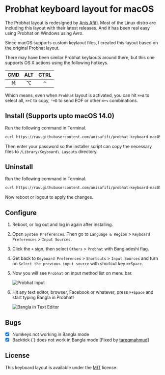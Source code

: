 # Probhat keyboard layout for macOS

The Probhat layout is redesigned by [Anis Afifi](http://anisafifi.com). Most of the Linux distro are including this layout with their latest releases. And it has been real easy using Probhat on Windows using Avro.

Since macOS supports custom keylaout files, I created this layout based on the original Probhat layout.

There may have been similar Probhat keylaouts around there, but this one supports OS X actions using the following hotkeys.

|CMD|ALT|CTRL|
|:---:|:---:|:---:|
|⌘|⌥|⌃|

Which means, even when `Probhat` layout is activated, you can hit `⌘+A` to select all, `⌘+C` to copy, `⌃+D` to send EOF or other `⌘+⌥` combinations.

## Install (Supports upto macOS 14.0)

Run the following command in Terminal.

```bash
curl https://raw.githubusercontent.com/anisafifi/probhat-keyboard-macOS/master/install.sh | sudo bash
```

Then enter your password so the installer script can copy the necessary files to `/Library/Keyboard\ Layouts` directory.

## Uninstall

Run the following command in Terminal.

```bash
curl https://raw.githubusercontent.com/anisafifi/probhat-keyboard-macOS/master/uninstall.sh | sudo bash
```

Now reboot or logout to apply the changes.

## Configure

1. Reboot, or log out and log in again after installing.
2. Open `System Preferences`. Then go to `Language & Region` > `Keyboard Preferences` > `Input Sources`.
3. Click the `+` sign, then select `Others` > `Probhat` with Bangladeshi flag.
4. Get back to `Keyboard Preferences` > `Shortcuts` > `Input Sources` and turn on `Select the previous input source` with shortcut key `⌘+Space`.
5. Now you will see `Probhat` on input method list on menu bar.

    ![Probhat Input](img_inputmenu.png)
    
6. Hit any text editor, browser, Facebook or whatever, press `⌘+Space` and start typing Bangla in Probhat!

    ![Bangla in Text Editor](img_texteditor.png)

## Bugs

- [x] Numkeys not working in Bangla mode
- [x] Backtick (\`) does not work in Bangla mode \[Fixed by [tareqmahmud](https://github.com/tareqmahmud)\]

## License

This keyboard layout is available under the [MIT](http://mths.be/mit) license.
